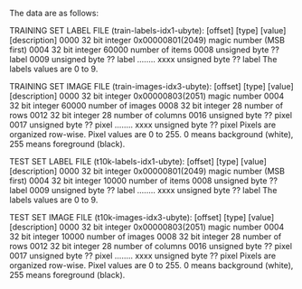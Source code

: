 The data are as follows:

TRAINING SET LABEL FILE (train-labels-idx1-ubyte):
[offset] [type]          [value]          [description]
0000     32 bit integer  0x00000801(2049) magic number (MSB first)
0004     32 bit integer  60000            number of items
0008     unsigned byte   ??               label
0009     unsigned byte   ??               label
........
xxxx     unsigned byte   ??               label
The labels values are 0 to 9.

TRAINING SET IMAGE FILE (train-images-idx3-ubyte):
[offset] [type]          [value]          [description]
0000     32 bit integer  0x00000803(2051) magic number
0004     32 bit integer  60000            number of images
0008     32 bit integer  28               number of rows
0012     32 bit integer  28               number of columns
0016     unsigned byte   ??               pixel
0017     unsigned byte   ??               pixel
........
xxxx     unsigned byte   ??               pixel
Pixels are organized row-wise. Pixel values are 0 to 255. 0 means background (white), 255 means foreground (black).

TEST SET LABEL FILE (t10k-labels-idx1-ubyte):
[offset] [type]          [value]          [description]
0000     32 bit integer  0x00000801(2049) magic number (MSB first)
0004     32 bit integer  10000            number of items
0008     unsigned byte   ??               label
0009     unsigned byte   ??               label
........
xxxx     unsigned byte   ??               label
The labels values are 0 to 9.

TEST SET IMAGE FILE (t10k-images-idx3-ubyte):
[offset] [type]          [value]          [description]
0000     32 bit integer  0x00000803(2051) magic number
0004     32 bit integer  10000            number of images
0008     32 bit integer  28               number of rows
0012     32 bit integer  28               number of columns
0016     unsigned byte   ??               pixel
0017     unsigned byte   ??               pixel
........
xxxx     unsigned byte   ??               pixel
Pixels are organized row-wise. Pixel values are 0 to 255. 0 means background (white), 255 means foreground (black).